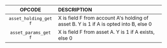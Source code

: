 |        OPCODE         | DESCRIPTION                                                                                                                                                                                                                                                                                                                                                                                                                                                   |
|:---------------------:|:--------------------------------------------------------------------------------------------------------------------------------------------------------------------------------------------------------------------------------------------------------------------------------------------------------------------------------------------------------------------------------------------------------------------------------------------------------------|
| `asset_holding_get f` | X is field F from account A's holding of asset B. Y is 1 if A is opted into B, else 0                                                                                                                                                                                                                                                                                                                                                                         |
| `asset_params_get f`  | X is field F from asset A. Y is 1 if A exists, else 0                                                                                                                                                                                                                                                                                                                                                                                                         |